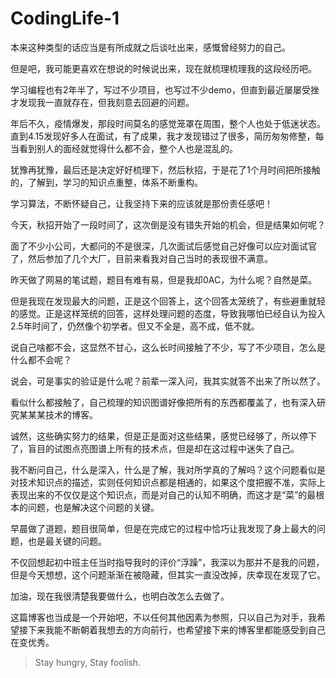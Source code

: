 # CodingLife-1

本来这种类型的话应当是有所成就之后谈吐出来，感慨曾经努力的自己。

但是吧，我可能更喜欢在想说的时候说出来，现在就梳理梳理我的这段经历吧。

学习编程也有2年半了，写过不少项目，也写过不少demo，但直到最近屡屡受挫才发现我一直就存在，但我刻意去回避的问题。

年后不久，疫情爆发，那段时间莫名的感觉笼罩在周围，整个人也处于低迷状态。直到4.15发现好多人在面试，有了成果，我才发现错过了很多，简历匆匆修整，每当看到别人的面经就觉得什么都不会，整个人也是混乱的。

犹豫再犹豫，最后还是决定好好梳理下，然后秋招，于是花了1个月时间把所接触的，了解到，学习的知识点重整，体系不断重构。

学习算法，不断怀疑自己，让我坚持下来的应该就是那份责任感吧！

今天，秋招开始了一段时间了，这次倒是没有错失开始的机会，但是结果如何呢？

面了不少小公司，大都问的不是很深，几次面试后感觉自己好像可以应对面试官了，然后参加了几个大厂，目前来看我对自己当时的表现很不满意。

昨天做了网易的笔试题，题目有难有易，但是我却0AC，为什么呢？自然是菜。

但是我现在发现最大的问题，正是这个回答上，这个回答太笼统了，有些避重就轻的感觉。正是这样笼统的回答，这样处理问题的态度，导致我哪怕已经自认为投入2.5年时间了，仍然像个初学者。但又不全是，高不成，低不就。

说自己啥都不会，这显然不甘心，这么长时间接触了不少，写了不少项目，怎么是什么都不会呢？

说会，可是事实的验证是什么呢？前辈一深入问，我其实就答不出来了所以然了。

看似什么都接触了，自己梳理的知识图谱好像把所有的东西都覆盖了，也有深入研究某某某技术的博客。

诚然，这些确实努力的结果，但是正是面对这些结果，感觉已经够了，所以停下了，盲目的试图点亮图谱上所有的技术点，但是却在这过程中迷失了自己。

我不断问自己，什么是深入，什么是了解，我对所学真的了解吗？这个问题看似是对技术知识点的描述，实则任何知识点都是相通的，如果这个度把握不准，实际上表现出来的不仅仅是这个知识点，而是对自己的认知不明确，而这才是“菜”的最根本的问题，也是解决这个问题的关键。

早晨做了道题，题目很简单，但是在完成它的过程中恰巧让我发现了身上最大的问题，也是最关键的问题。

不仅回想起初中班主任当时指导我时的评价“浮躁”，我深以为那并不是我的问题，但是今天想想，这个问题渐渐在被隐藏，但其实一直没改掉，庆幸现在发现了它。

加油，现在我很清楚我要做什么，也明白改怎么去做了。

这篇博客也当成是一个开始吧，不以任何其他因素为参照，只以自己为对手，我希望接下来我能不断朝着我想去的方向前行，也希望接下来的博客里都能感受到自己在变优秀。

> Stay hungry, Stay foolish.